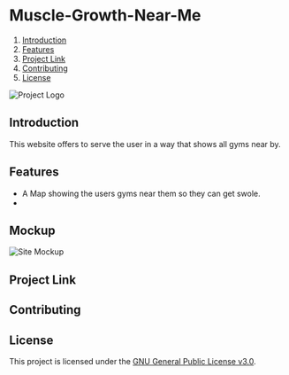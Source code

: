 # Muscle-Growth-Near-Me 

1. [Introduction](#introduction)
2. [Features](#features)
5. [Project Link](#project-link)
5. [Contributing](#contributing)
6. [License](#license)

![Project Logo](**)

## Introduction

This website offers to serve the user in a way that shows all gyms near by.

## Features

- A Map showing the users gyms near them so they can get swole.
- 

## Mockup

![Site Mockup](**)

## Project Link



## Contributing



## License

This project is licensed under the [GNU General Public License v3.0](https://www.gnu.org/licenses/gpl-3.0.html).